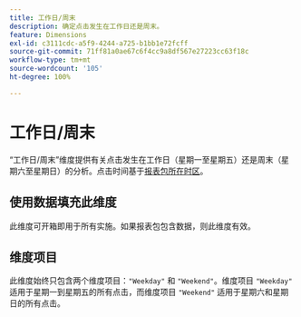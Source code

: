 ```yaml
---
title: 工作日/周末
description: 确定点击发生在工作日还是周末。
feature: Dimensions
exl-id: c3111cdc-a5f9-4244-a725-b1bb1e72fcff
source-git-commit: 71ff81a0ae67c6f4cc9a8df567e27223cc63f18c
workflow-type: tm+mt
source-wordcount: '105'
ht-degree: 100%

---
```


# 工作日/周末

“工作日/周末”维度提供有关点击发生在工作日（星期一至星期五）还是周末（星期六至星期日）的分析。点击时间基于[报表包所在时区](/help/admin/admin/c-manage-report-suites/c-edit-report-suites/general/general-acct-settings-admin.md)。

## 使用数据填充此维度

此维度可开箱即用于所有实施。如果报表包包含数据，则此维度有效。

## 维度项目

此维度始终只包含两个维度项目：`"Weekday"` 和 `"Weekend"`。维度项目 `"Weekday"` 适用于星期一到星期五的所有点击，而维度项目 `"Weekend"` 适用于星期六和星期日的所有点击。
